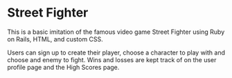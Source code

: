 # Street Fighter

This is a basic imitation of the famous video game Street Fighter using Ruby on Rails, HTML, and custom CSS.

Users can sign up to create their player, choose a character to play with and choose and enemy to fight. Wins and losses are kept track of on the user profile page and the High Scores page. 
